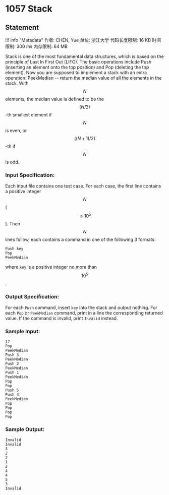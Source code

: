 
# 1057 Stack

## Statement

!!! info "Metadata"
    作者: CHEN, Yue
    单位: 浙江大学
    代码长度限制: 16 KB
    时间限制: 300 ms
    内存限制: 64 MB

Stack is one of the most fundamental data structures, which is based on the principle of Last In First Out (LIFO). The basic operations include Push (inserting an element onto the top position) and Pop (deleting the top element). Now you are supposed to implement a stack with an extra operation: PeekMedian -- return the median value of all the elements in the stack. With $$N$$ elements, the median value is defined to be the $$(N/2)$$-th smallest element if $$N$$ is even, or $$((N+1)/2)$$-th if $$N$$ is odd.

### Input Specification:

Each input file contains one test case. For each case, the first line contains a positive integer $$N$$ ($$\le 10^5$$). Then $$N$$ lines follow, each contains a command in one of the following 3 formats:
```
Push key
Pop
PeekMedian
```
where `key` is a positive integer no more than $$10^5$$.

### Output Specification:

For each `Push` command, insert `key` into the stack and output nothing. For each `Pop` or `PeekMedian` command, print in a line the corresponding returned value. If the command is invalid, print `Invalid` instead.

### Sample Input:
```plaintext
17
Pop
PeekMedian
Push 3
PeekMedian
Push 2
PeekMedian
Push 1
PeekMedian
Pop
Pop
Push 5
Push 4
PeekMedian
Pop
Pop
Pop
Pop
```

### Sample Output:
```plaintext
Invalid
Invalid
3
2
2
1
2
4
4
5
3
Invalid
```


